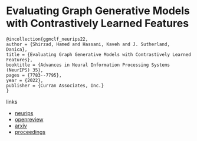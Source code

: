 # Evaluating Graph Generative Models with Contrastively Learned Features

```
@incollection{ggmclf_neurips22,
author = {Shirzad, Hamed and Hassani, Kaveh and J. Sutherland, Danica},
title = {Evaluating Graph Generative Models with Contrastively Learned Features},
booktitle = {Advances in Neural Information Processing Systems (NeurIPS) 35},
pages = {7783--7795},
year = {2022},
publisher = {Curran Associates, Inc.}
}
```

links
- [neurips](https://nips.cc/Conferences/2022/Schedule?showEvent=53578)
- [openreview](https://openreview.net/forum?id=e65KZ0ixi0)
- [arxiv](https://arxiv.org/abs/2206.06234)
- [proceedings](https://papers.nips.cc//paper_files/paper/2022/hash/3309b4112c9f04a993f2bbdd0274bba1-Abstract-Conference.html)

